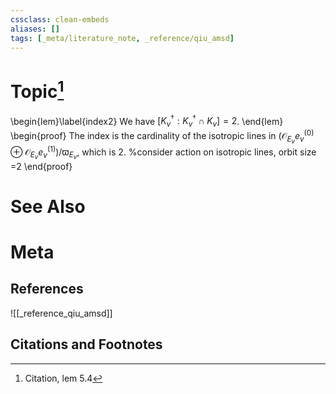 ```yaml
---
cssclass: clean-embeds
aliases: []
tags: [_meta/literature_note, _reference/qiu_amsd]
---
```

# Topic[^1]
\begin{lem}\label{index2} We have   $[K_v^\dag:K_v^\dag\cap K_v]=2$.
\end{lem}
\begin{proof}  The index is the cardinality of the isotropic lines in 
$\left({\mathcal {O}}_{E_v}e_v^{(0)}\oplus {\mathcal {O}}_{E_v}e_v^{(1)}\right) /\varpi_{E_v}$, which is 2. %consider action on isotropic lines, orbit size =2
\end{proof}

# See Also

# Meta
## References
![[_reference_qiu_amsd]]


## Citations and Footnotes
[^1]: Citation, lem 5.4